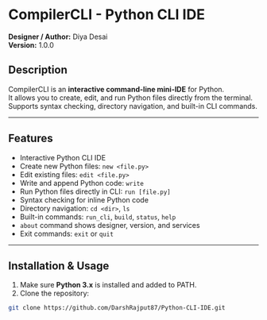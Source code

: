# CompilerCLI - Python CLI IDE

**Designer / Author:** Diya Desai  
**Version:** 1.0.0

## Description
CompilerCLI is an **interactive command-line mini-IDE** for Python.  
It allows you to create, edit, and run Python files directly from the terminal.  
Supports syntax checking, directory navigation, and built-in CLI commands.

---

## Features

- Interactive Python CLI IDE
- Create new Python files: `new <file.py>`
- Edit existing files: `edit <file.py>`
- Write and append Python code: `write`
- Run Python files directly in CLI: `run [file.py]`
- Syntax checking for inline Python code
- Directory navigation: `cd <dir>`, `ls`
- Built-in commands: `run_cli`, `build`, `status`, `help`
- `about` command shows designer, version, and services
- Exit commands: `exit` or `quit`

---

## Installation & Usage

1. Make sure **Python 3.x** is installed and added to PATH.
2. Clone the repository:
```bash
git clone https://github.com/DarshRajput87/Python-CLI-IDE.git
